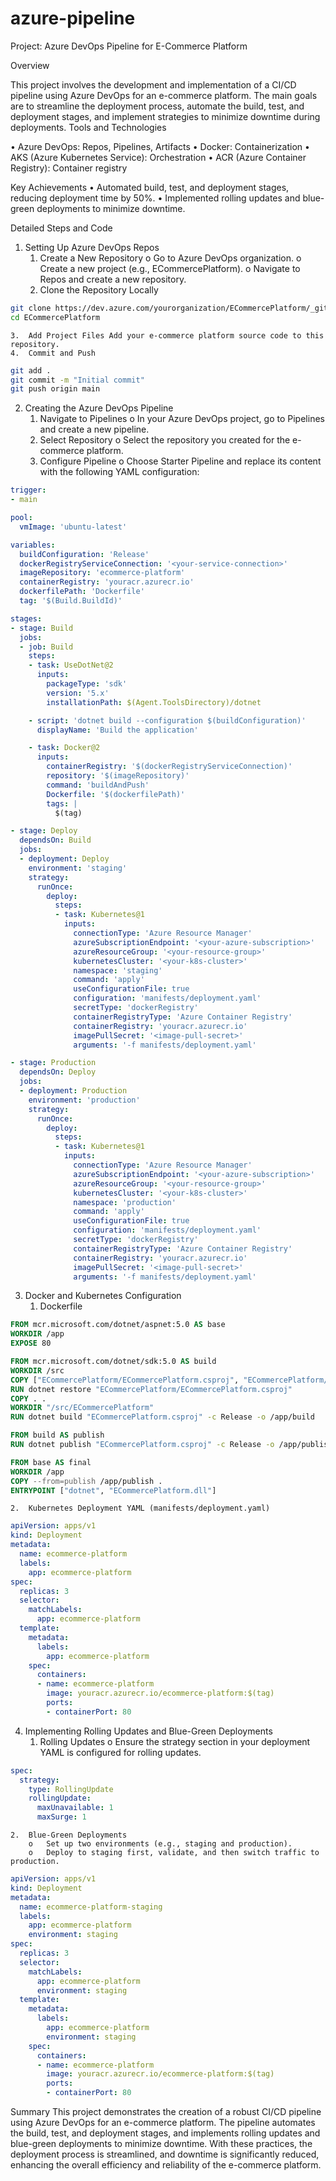 # azure-pipeline

Project: Azure DevOps Pipeline for E-Commerce Platform

Overview

This project involves the development and implementation of a CI/CD pipeline using Azure DevOps for an e-commerce platform. The main goals are to streamline the deployment process, automate the build, test, and deployment stages, and implement strategies to minimize downtime during deployments.
Tools and Technologies

•	Azure DevOps: Repos, Pipelines, Artifacts
•	Docker: Containerization
•	AKS (Azure Kubernetes Service): Orchestration
•	ACR (Azure Container Registry): Container registry

Key Achievements
•	Automated build, test, and deployment stages, reducing deployment time by 50%.
•	Implemented rolling updates and blue-green deployments to minimize downtime.

Detailed Steps and Code

1. Setting Up Azure DevOps Repos
	1.	Create a New Repository
		o	Go to Azure DevOps organization.
		o	Create a new project (e.g., ECommercePlatform).
		o	Navigate to Repos and create a new repository.
	2.	Clone the Repository Locally
```bash
git clone https://dev.azure.com/yourorganization/ECommercePlatform/_git/ECommercePlatform
cd ECommercePlatform

```

	3.	Add Project Files Add your e-commerce platform source code to this repository.
	4.	Commit and Push

```bash
git add .
git commit -m "Initial commit"
git push origin main
```

2. Creating the Azure DevOps Pipeline
	1.	Navigate to Pipelines
		o	In your Azure DevOps project, go to Pipelines and create a new pipeline.
	2.	Select Repository
		o	Select the repository you created for the e-commerce platform.
	3.	Configure Pipeline
		o	Choose Starter Pipeline and replace its content with the following YAML configuration:
```yaml
trigger:
- main

pool:
  vmImage: 'ubuntu-latest'

variables:
  buildConfiguration: 'Release'
  dockerRegistryServiceConnection: '<your-service-connection>'
  imageRepository: 'ecommerce-platform'
  containerRegistry: 'youracr.azurecr.io'
  dockerfilePath: 'Dockerfile'
  tag: '$(Build.BuildId)'

stages:
- stage: Build
  jobs:
  - job: Build
    steps:
    - task: UseDotNet@2
      inputs:
        packageType: 'sdk'
        version: '5.x'
        installationPath: $(Agent.ToolsDirectory)/dotnet

    - script: 'dotnet build --configuration $(buildConfiguration)'
      displayName: 'Build the application'

    - task: Docker@2
      inputs:
        containerRegistry: '$(dockerRegistryServiceConnection)'
        repository: '$(imageRepository)'
        command: 'buildAndPush'
        Dockerfile: '$(dockerfilePath)'
        tags: |
          $(tag)

- stage: Deploy
  dependsOn: Build
  jobs:
  - deployment: Deploy
    environment: 'staging'
    strategy:
      runOnce:
        deploy:
          steps:
          - task: Kubernetes@1
            inputs:
              connectionType: 'Azure Resource Manager'
              azureSubscriptionEndpoint: '<your-azure-subscription>'
              azureResourceGroup: '<your-resource-group>'
              kubernetesCluster: '<your-k8s-cluster>'
              namespace: 'staging'
              command: 'apply'
              useConfigurationFile: true
              configuration: 'manifests/deployment.yaml'
              secretType: 'dockerRegistry'
              containerRegistryType: 'Azure Container Registry'
              containerRegistry: 'youracr.azurecr.io'
              imagePullSecret: '<image-pull-secret>'
              arguments: '-f manifests/deployment.yaml'

- stage: Production
  dependsOn: Deploy
  jobs:
  - deployment: Production
    environment: 'production'
    strategy:
      runOnce:
        deploy:
          steps:
          - task: Kubernetes@1
            inputs:
              connectionType: 'Azure Resource Manager'
              azureSubscriptionEndpoint: '<your-azure-subscription>'
              azureResourceGroup: '<your-resource-group>'
              kubernetesCluster: '<your-k8s-cluster>'
              namespace: 'production'
              command: 'apply'
              useConfigurationFile: true
              configuration: 'manifests/deployment.yaml'
              secretType: 'dockerRegistry'
              containerRegistryType: 'Azure Container Registry'
              containerRegistry: 'youracr.azurecr.io'
              imagePullSecret: '<image-pull-secret>'
              arguments: '-f manifests/deployment.yaml'
```

3. Docker and Kubernetes Configuration
	1.	Dockerfile
```DockerFile
FROM mcr.microsoft.com/dotnet/aspnet:5.0 AS base
WORKDIR /app
EXPOSE 80

FROM mcr.microsoft.com/dotnet/sdk:5.0 AS build
WORKDIR /src
COPY ["ECommercePlatform/ECommercePlatform.csproj", "ECommercePlatform/"]
RUN dotnet restore "ECommercePlatform/ECommercePlatform.csproj"
COPY . .
WORKDIR "/src/ECommercePlatform"
RUN dotnet build "ECommercePlatform.csproj" -c Release -o /app/build

FROM build AS publish
RUN dotnet publish "ECommercePlatform.csproj" -c Release -o /app/publish

FROM base AS final
WORKDIR /app
COPY --from=publish /app/publish .
ENTRYPOINT ["dotnet", "ECommercePlatform.dll"]
```

	2.	Kubernetes Deployment YAML (manifests/deployment.yaml)
	
```yaml
apiVersion: apps/v1
kind: Deployment
metadata:
  name: ecommerce-platform
  labels:
    app: ecommerce-platform
spec:
  replicas: 3
  selector:
    matchLabels:
      app: ecommerce-platform
  template:
    metadata:
      labels:
        app: ecommerce-platform
    spec:
      containers:
      - name: ecommerce-platform
        image: youracr.azurecr.io/ecommerce-platform:$(tag)
        ports:
        - containerPort: 80
```


4. Implementing Rolling Updates and Blue-Green Deployments
	1.	Rolling Updates
		o	Ensure the strategy section in your deployment YAML is configured for rolling updates.
```yaml
spec:
  strategy:
    type: RollingUpdate
    rollingUpdate:
      maxUnavailable: 1
      maxSurge: 1
```

	2.	Blue-Green Deployments
		o	Set up two environments (e.g., staging and production).
		o	Deploy to staging first, validate, and then switch traffic to production.
		
```yaml
apiVersion: apps/v1
kind: Deployment
metadata:
  name: ecommerce-platform-staging
  labels:
    app: ecommerce-platform
    environment: staging
spec:
  replicas: 3
  selector:
    matchLabels:
      app: ecommerce-platform
      environment: staging
  template:
    metadata:
      labels:
        app: ecommerce-platform
        environment: staging
    spec:
      containers:
      - name: ecommerce-platform
        image: youracr.azurecr.io/ecommerce-platform:$(tag)
        ports:
        - containerPort: 80
```
		
Summary
This project demonstrates the creation of a robust CI/CD pipeline using Azure DevOps for an e-commerce platform. The pipeline automates the build, test, and deployment stages, and implements rolling updates and blue-green deployments to minimize downtime. With these practices, the deployment process is streamlined, and downtime is significantly reduced, enhancing the overall efficiency and reliability of the e-commerce platform.



